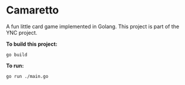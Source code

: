 # Camaretto

A fun little card game implemented in Golang. This project is part of the YNC project.

__To build this project:__

    go build 

__To run:__

    go run ./main.go